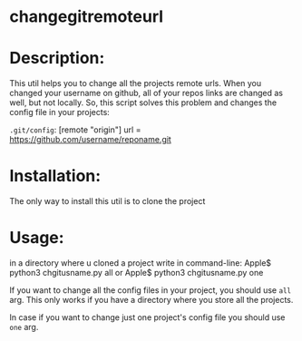 # changegitremoteurl
# Description: 
This util helps you to change all the projects remote urls. When you changed your username on github, all of your repos links are changed as well, but not locally. So, this script solves this problem and changes the config file in your projects:

`.git/config`:
      [remote "origin"]
  	url = https://github.com/username/reponame.git
  
# Installation:
  The only way to install this util is to clone the project
  
# Usage:
in a directory where u cloned a project write in command-line:
    Apple$ python3 chgitusname.py all
or
    Apple$ python3 chgitusname.py one
    
  If you want to change all the config files in your project, you should use `all` arg. This only works if you have a directory where you store all the projects.
  
  In case if you want to change just one project's config file you should use `one` arg.
